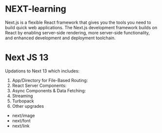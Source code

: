 # NEXT-learning

Next.js is a flexible React framework that gives you the tools you need to build quick web applications. The Next.js development framework builds on React by enabling server-side rendering, more server-side functionality, and enhanced development and deployment toolchain.

# Next JS 13

Updations to Next 13 which includes:

1. App/Directory for File-Based Routing:
2. React Server Components:
3. Async Components & Data Fetching:
4. Streaming
5. Turbopack
6. Other upgrades

- next/image
- next/font
- next/link
